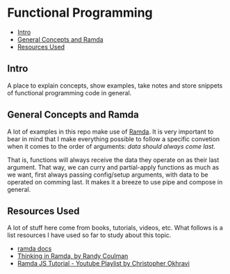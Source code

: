 # Functional Programming

- [Intro](#intro)
- [General Concepts and Ramda](#general-concepts-and-ramda)
- [Resources Used](#resources-used)

## Intro
A place to explain concepts, show examples, take notes and store snippets of functional programming code in general.

## General Concepts and Ramda

A lot of examples in this repo make use of [Ramda](https://ramdajs.com). It is very important to bear in mind that I make everything possible to follow a specific convetion when it comes to the order of arguments: _data should always come last_.

That is, functions will always receive the data they operate on as their last argument. That way, we can curry and partial-apply functions as much as we want, first always passing config/setup arguments, with data to be operated on comming last. It makes it a breeze to use pipe and compose in general.

## Resources Used
A lot of stuff here come from books, tutorials, videos, etc. What follows is a list resources I have used so far to study about this topic.

- [ramda docs](https://ramdajs.com/docs/)
- [Thinking in Ramda, by Randy Coulman](http://randycoulman.com/blog/categories/thinking-in-ramda/)
- [Ramda JS Tutorial - Youtube Playlist by Christopher Okhravi](https://www.youtube.com/playlist?list=PLrhzvIcii6GMeyUfpn-o5xVCH3_UykrzI)

